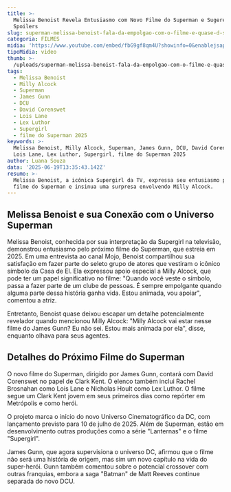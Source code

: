 ```yaml
---
title: >-
  Melissa Benoist Revela Entusiasmo com Novo Filme do Superman e Sugerem
  Spoilers
slug: superman-melissa-benoist-fala-da-empolgao-com-o-filme-e-quase-d-spoiler
categoria: FILMES
midia: 'https://www.youtube.com/embed/fbG9gf8qm4U?showinfo=0&enablejsapi=1'
tipoMidia: video
thumb: >-
  /uploads/superman-melissa-benoist-fala-da-empolgao-com-o-filme-e-quase-d-spoiler-thumb.png
tags:
  - Melissa Benoist
  - Milly Alcock
  - Superman
  - James Gunn
  - DCU
  - David Corenswet
  - Lois Lane
  - Lex Luthor
  - Supergirl
  - filme do Superman 2025
keywords: >-
  Melissa Benoist, Milly Alcock, Superman, James Gunn, DCU, David Corenswet,
  Lois Lane, Lex Luthor, Supergirl, filme do Superman 2025
author: Luana Souza
data: '2025-06-19T13:35:43.142Z'
resumo: >-
  Melissa Benoist, a icônica Supergirl da TV, expressa seu entusiasmo pelo novo
  filme do Superman e insinua uma surpresa envolvendo Milly Alcock.
---
```


## Melissa Benoist e sua Conexão com o Universo Superman

<blockquote class="twitter-tweet"><a href="https://twitter.com/user/status/1935137957343592856"></a></blockquote>

Melissa Benoist, conhecida por sua interpretação da Supergirl na televisão, demonstrou entusiasmo pelo próximo filme do Superman, que estreia em 2025. Em uma entrevista ao canal Mojo, Benoist compartilhou sua satisfação em fazer parte do seleto grupo de atores que vestiram o icônico símbolo da Casa de El. Ela expressou apoio especial a Milly Alcock, que pode ter um papel significativo no filme: "Quando você veste o símbolo, passa a fazer parte de um clube de pessoas. É sempre empolgante quando alguma parte dessa história ganha vida. Estou animada, vou apoiar", comentou a atriz.

Entretanto, Benoist quase deixou escapar um detalhe potencialmente revelador quando mencionou Milly Alcock: "Milly Alcock vai estar nesse filme do James Gunn? Eu não sei. Estou mais animada por ela", disse, enquanto olhava para seus agentes.

## Detalhes do Próximo Filme do Superman

O novo filme do Superman, dirigido por James Gunn, contará com David Corenswet no papel de Clark Kent. O elenco também inclui Rachel Brosnahan como Lois Lane e Nicholas Hoult como Lex Luthor. O filme segue um Clark Kent jovem em seus primeiros dias como repórter em Metrópolis e como herói.

O projeto marca o início do novo Universo Cinematográfico da DC, com lançamento previsto para 10 de julho de 2025. Além de Superman, estão em desenvolvimento outras produções como a série "Lanternas" e o filme "Supergirl".

James Gunn, que agora supervisiona o universo DC, afirmou que o filme não será uma história de origem, mas sim um novo capítulo na vida do super-herói. Gunn também comentou sobre o potencial crossover com outras franquias, embora a saga "Batman" de Matt Reeves continue separada do novo DCU.

